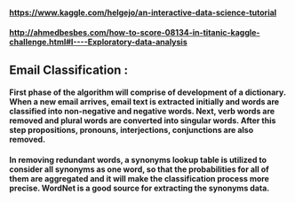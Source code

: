
#### https://www.kaggle.com/helgejo/an-interactive-data-science-tutorial
#### http://ahmedbesbes.com/how-to-score-08134-in-titanic-kaggle-challenge.html#I----Exploratory-data-analysis

## Email Classification :

#### First  phase  of  the  algorithm  will  comprise  of development  of  a  dictionary. When  a  new  email arrives, email  text  is  extracted initially  and  words are classified into non-negative and negative words. Next, verb  words  are  removed  and  plural  words  are converted  into  singular  words.  After  this  step propositions, pronouns, interjections, conjunctions are also removed. 

#### In  removing  redundant  words,  a  synonyms  lookup table is utilized to consider all synonyms as one word, so that the probabilities for all of them are aggregated and it will  make  the  classification  process  more  precise. WordNet  is  a good  source for  extracting  the synonyms data. 
